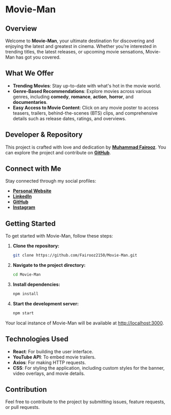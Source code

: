 
# Movie-Man

## Overview

Welcome to **Movie-Man**, your ultimate destination for discovering and enjoying the latest and greatest in cinema. Whether you're interested in trending titles, the latest releases, or upcoming movie sensations, Movie-Man has got you covered.

## What We Offer

- **Trending Movies**: Stay up-to-date with what's hot in the movie world.
- **Genre-Based Recommendations**: Explore movies across various genres, including **comedy**, **romance**, **action**, **horror**, and **documentaries**.
- **Easy Access to Movie Content**: Click on any movie poster to access teasers, trailers, behind-the-scenes (BTS) clips, and comprehensive details such as release dates, ratings, and overviews.

## Developer & Repository

This project is crafted with love and dedication by [**Muhammad Fairooz**](https://fairooz2150.github.io/Fairooz/). You can explore the project and contribute on [**GitHub**](https://github.com/Fairooz2150/Movie-Man).

## Connect with Me

Stay connected through my social profiles:

- [**Personal Website**](https://fairooz2150.github.io/Fairooz/)
- [**LinkedIn**](https://www.linkedin.com/in/muhammad-fairooz-0b1136268/?trk=public-profile-join-page)
- [**GitHub**](https://github.com/Fairooz2150)
- [**Instagram**](https://www.instagram.com/marsh__mell_o/?igsh=MWhwZmI5NDRsMWoxMQ%3D%3D)

## Getting Started

To get started with Movie-Man, follow these steps:

1. **Clone the repository:**

   ```bash
   git clone https://github.com/Fairooz2150/Movie-Man.git
   ```

2. **Navigate to the project directory:**

   ```bash
   cd Movie-Man
   ```

3. **Install dependencies:**

   ```bash
   npm install
   ```

4. **Start the development server:**

   ```bash
   npm start
   ```

Your local instance of Movie-Man will be available at [http://localhost:3000](http://localhost:3000).

## Technologies Used

- **React**: For building the user interface.
- **YouTube API**: To embed movie trailers.
- **Axios**: For making HTTP requests.
- **CSS**: For styling the application, including custom styles for the banner, video overlays, and movie details.

## Contribution

Feel free to contribute to the project by submitting issues, feature requests, or pull requests.



